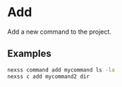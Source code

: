 # Add

Add a new command to the project.

## Examples

```sh
nexss command add mycommand ls -la
nexss c add mycommand2 dir
```
